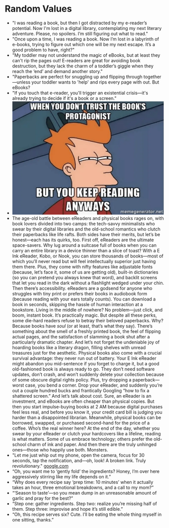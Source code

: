 # Random Values

- "I was reading a book, but then I got distracted by my e-reader’s potential. Now I'm lost in a digital library, contemplating my next literary adventure. Please, no spoilers. I’m still figuring out what to read."
- "Once upon a time, I was reading a book. Now I’m lost in a labyrinth of e-books, trying to figure out which one will be my next escape. It’s a good problem to have, right?"
- "My toddler may not understand the magic of eBooks, but at least they can't rip the pages out! E-readers are great for avoiding book destruction, but they lack the charm of a toddler’s giggle when they reach the ‘end’ and demand another story."
- "Paperbacks are perfect for snuggling up and flipping through together—unless your toddler wants to 'help' and rips every page with out. But eBooks?
- "If you touch that e-reader, you'll trigger an existential crisis—it's already trying to decide if it's a book or a screen."
- ![img](./img/book01.png)
- The age-old battle between eReaders and physical books rages on, with book lovers divided into two camps: the tech-savvy minimalists who swear by their digital libraries and the old-school romantics who clutch their paperbacks like life rafts. Both sides have their merits, but let’s be honest—each has its quirks, too. First off, eReaders are the ultimate space-savers. Why lug around a suitcase full of books when you can carry an entire library in a device thinner than a slice of toast? With a E Ink eReader, Kobo, or Nook, you can store thousands of books—most of which you’ll never read but will feel intellectually superior just having them there. Plus, they come with nifty features like adjustable fonts (because, let’s face it, some of us are getting old), built-in dictionaries (so you can pretend you always knew that word), and backlit screens that let you read in the dark without a flashlight wedged under your chin. Then there’s accessibility. eReaders are a godsend for anyone who struggles with tiny print or prefers their books in audiobook form (because reading with your ears totally counts). You can download a book in seconds, skipping the hassle of human interaction at a bookstore. Living in the middle of nowhere? No problem—just click, and boom, instant book. It’s practically magic. But despite all these perks, some die-hard readers refuse to betray their beloved paperbacks. Why? Because books have *soul* (or at least, that’s what they say). There’s something about the smell of a freshly printed book, the feel of flipping actual pages, and the satisfaction of slamming a book shut after a particularly dramatic chapter. And let’s not forget the undeniable joy of hoarding books like a literary dragon, filling shelves with unread treasures just for the aesthetic. Physical books also come with a crucial survival advantage: they never run out of battery. Your E Ink eReader might abandon you mid-sentence if you forget to charge it, but a good old-fashioned book is always ready to go. They don’t need software updates, don’t crash, and won’t suddenly delete your collection because of some obscure digital rights policy. Plus, try dropping a paperback—worst case, you bend a corner. Drop your eReader, and suddenly you’re out a couple hundred bucks and frantically Googling “how to fix a shattered screen.” And let’s talk about cost. Sure, an eReader is an investment, and eBooks are often cheaper than physical copies. But then you start impulse-buying books at 2 AM because digital purchases feel less real, and before you know it, your credit card bill is judging you harder than a disappointed librarian. Meanwhile, physical books can be borrowed, swapped, or purchased second-hand for the price of a coffee. Who’s the real winner here? At the end of the day, whether you swear by your eReader or clutch your hardcovers like a lifeline, reading is what matters. Some of us embrace technology; others prefer the old-school charm of ink and paper. And then there are the truly unhinged ones—those who happily use both. Monsters.
- "Let me just whip out my phone, open the camera, focus for 30 seconds, tap the notification, and—oh, look! A broken link. Truly revolutionary." [google.com](google.com/404)
- “Oh, you want me to ‘gently fold’ the ingredients? Honey, I’m over here aggressively stirring like my life depends on it.”
- “Why does every recipe say ‘prep time: 10 minutes’ when it actually takes an hour, three emotional breakdowns, and a call to my mom?”
- “‘Season to taste’—so you mean dump in an unreasonable amount of garlic and pray for the best?”
- “Step one: gather ingredients. Step two: realize you’re missing half of them. Step three: improvise and hope it’s still edible.”
- “Oh, this recipe serves six? Cute. I’ll be eating the whole thing myself in one sitting, thanks.”

